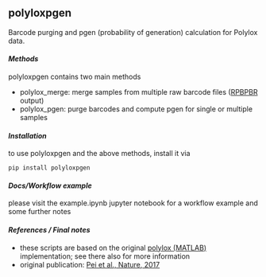 ## polyloxpgen

Barcode purging and pgen (probability of generation) calculation for Polylox data.

#### ***Methods***

polyloxpgen contains two main methods
- polylox_merge: merge samples from multiple raw barcode files ([RPBPBR](https://github.com/hoefer-lab/RPBPBR) output)
- polylox_pgen: purge barcodes and compute pgen for single or multiple samples

#### ***Installation***

to use polyloxpgen and the above methods, install it via

```
pip install polyloxpgen
```

#### ***Docs/Workflow example***

please visit the example.ipynb jupyter notebook for a workflow example and some
further notes

#### ***References / Final notes***

- these scripts are based on the original [polylox (MATLAB)](https://github.com/hoefer-lab/polylox) implementation; see there also for more information
- original publication: [Pei et al., Nature, 2017](https://www.nature.com/articles/nature23653)
